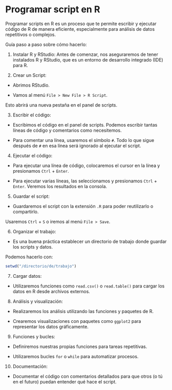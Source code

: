# Programar script en R

Programar scripts en R es un proceso que te permite escribir y ejecutar código de R de manera eficiente, especialmente para análisis de datos repetitivos o complejos.


Guía paso a paso sobre cómo hacerlo:

1. Instalar R y RStudio: Antes de comenzar, nos aseguraremos de tener instalados R y RStudio, que es un entorno de desarrollo integrado (IDE) para R.

2. Crear un Script:

- Abrimos RStudio.

- Vamos al menú `File > New File > R Script`.

Esto abrirá una nueva pestaña en el panel de scripts.

3. Escribir el código:

- Escribimos el código en el panel de scripts. Podemos escribir tantas líneas de código y comentarios como necesitemos.

- Para comentar una línea, usaremos el símbolo `#`. Todo lo que sigue después de `#` en esa línea será ignorado al ejecutar el script.

4. Ejecutar el código:

- Para ejecutar una línea de código, colocaremos el cursor en la línea y presionamos `Ctrl` + `Enter`.

- Para ejecutar varias líneas, las seleccionamos y presionamos `Ctrl` + `Enter`. Veremos los resultados en la consola.

5. Guardar el script:

- Guardaremos el script con la extensión `.R` para poder reutilizarlo o compartirlo.

Usaremos `Ctrl` + `S` o iremos al menú `File > Save`.

6. Organizar el trabajo:

- Es una buena práctica establecer un directorio de trabajo donde guardar los scripts y datos.

Podemos hacerlo con:

``` r
setwd("/directorio/de/trabajo")
```

7. Cargar datos:

- Utilizaremos funciones como `read.csv()` o `read.table()` para cargar los datos en R desde archivos externos.

8. Análisis y visualización:

- Realizaremos los análisis utilizando las funciones y paquetes de R.

- Crearemos visualizaciones con paquetes como `ggplot2` para representar los datos gráficamente.

9. Funciones y bucles:

- Definiremos nuestras propias funciones para tareas repetitivas.

- Utilizaremos bucles `for` o `while` para automatizar procesos.

10. Documentación:

- Documentar el código con comentarios detallados para que otros (o tú en el futuro) puedan entender qué hace el script.
